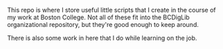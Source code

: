 This repo is where I store useful little scripts that I create in the course of my work at Boston College. Not all of these fit into the BCDigLib organizational repository, but they're good enough to keep around.

There is also some work in here that I do while learning on the job.
